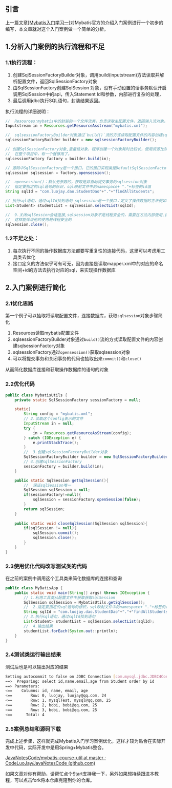 ## 引言

上一篇文章[[Mybatis入门学习一]](https://github.com/CodeLuoJay/JavaNotesCode/blob/master/study-guide/Mybatis%25E9%25AB%2598%25E5%25BA%25A6%25E8%2580%25A6%25E5%2590%2588%25E5%2585%25A5%25E9%2597%25A8%25E5%25AD%25A6%25E4%25B9%25A0%25E4%25B8%2580.md)对Mybatis官方的介绍入门案例进行一个初步的编写，本文章就对这个入门案例做一个简单的分析。

## 1.分析入门案例的执行流程和不足

### 1.1执行流程：

1. 创建SqlSessionFactoryBuilder对象，调用build(inputstream)方法读取并解析配置文件，返回SqlSessionFactory对象
2. 由SqlSessionFactory创建SqlSession 对象，没有手动设置的话事务默认开启
   调用SqlSession中的api，传入Statement Id和参数，内部进行复杂的处理，
3. 最后调用jdbc执行SQL语句，封装结果返回。

执行流程的详细说明：

```java
//	Resouroes:mybatis中的封装的一个文件流类，负责读取主配置文件，返回输入流对象。
Inputstream in = Resources.getResourceAsstream("mybatis.xml");

//	sqlsessionFactoryBuilder对象通过`build()`流的方式读取配置文件的内容创建sqlsessionFactory对象
sqlsessionFactoryBuilder builder = new sqlsessionFactoryBuilder();

// 创建SqlSessionFactory对象,重量级对象，程序创建一个对象耗时比较长，使用资源比较多。
//	在整个项目中，有一个就够用了。
sqlsessionFactory factory = builder.build(in);

// 源码中SqlSessionFactory是一个接口，它的接口实现类是DefaultSqlSessionFactory ,作用就是利用//opensession()获取sqlsession对象。
sqlsession sqlsession = factory.opensession();

//	opensession()：默认无参数的，获取是非自动提交事务的sqlsession对象
//	指定要指定的sql语句的标识，sql映射文件中的namespace+ "."+标签的id值
String sqlId = "com.luojay.dao.StudentDao"+"."+"findAllStudents";

// 执行sql语句，通过sqlId找到语句 sqlsession是一个接口：定义了操作数据的方法例如selectList()等
List<Student> studentList = sqlSession.selectList(sqlId);

//  9.关闭sqlSession会话连接,sqlsession对象不是线程安全的，需要在方法内部使用,执行完sql后需要关闭
//	这样能保证他的使用是线程安全的
sqlSession.close();
```

### 1.2不足之处：

1. 每次执行不同的操作数据库方法都要写重复性的连接代码，这里可以考虑用工具类去优化
2. 接口定义的方法似乎可有可无，因为直接是读取mapper.xml中的对应的命名空间+id的方法去执行对应的sql，来实现操作数据库

## 2.入门案例进行简化

### 2.1优化思路

第一个例子可以抽取将读取配置文件，连接数据库，获取`sqlsession`对象步骤简化

1. Resouroes读取mybatis配置文件
2. sqlsessionFactoryBuilder对象通过`build()`流的方式读取配置文件的内容创建sqlsessionFactory对象
3. sqlsesslonFactory通过`opensession()`获取sqlsession对象
4. 可以将提交事务和关闭事务的代码也抽取出来`commit()`和`close()`

从而简化数据库连接和获取操作数据库的语句的对象

### 2.2优化代码

```java
public class MybatisUtils {
    private static SqlSessionFactory sessionFactory = null;

    static{
        String config = "mybatis.xml";
        // 2.读取这个config表示的文件
        InputStream in = null;
        try {
            in = Resources.getResourceAsStream(config);
        } catch (IOException e) {
            e.printStackTrace();
        }
        //  3.创建sqlSessionFactoryBuilder对象
        SqlSessionFactoryBuilder builder = new SqlSessionFactoryBuilder();
        // 4.创建sqlSessionFactory
        sessionFactory = builder.build(in);
    }

    public static SqlSession getSqlSession(){
        //  保证sqlSession唯一
        SqlSession sqlSession = null;
        if(sessionFactory!=null){
            sqlSession = sessionFactory.openSession(false);
        }
        return sqlSession;
    }
    
    public static void closeSqlSession(SqlSession sqlSession){
        if(sqlSession != null){
            sqlSession.commit();
            sqlSession.close();
        }
    }
}
```

### 2.3使用优化代码改写测试类的代码

在之前的案例中调用这个工具类来简化数据库的连接和查询

```java
public class MyBatisApp {
    public static void main(String[] args) throws IOException {
        // 1.利用工具类从配置文件中获取获取sqlSession
        SqlSession sqlSession = MybatisUtils.getSqlSession();
        //  2.指定要指定的sql语句的标识，sql映射文件中的namespace+ "."+标签的id值
        String sqlId = "com.luojay.dao.StudentDao"+"."+"findAllStudents";
        // 3.执行sql语句，通过sqlId找到语句
        List<Student> studentList = sqlSession.selectList(sqlId);
        //  4.输出结果
        studentList.forEach(System.out::println);
    }
}
```

### 2.4测试类运行输出结果

测试后也是可以输出对应的结果

```bash
Setting autocommit to false on JDBC Connection [com.mysql.jdbc.JDBC4Connection@206a70ef]
==>  Preparing: select id,name,email,age from Student order by id 
==> Parameters: 
<==    Columns: id, name, email, age
<==        Row: 0, luojay, luojay@qq.com, 24
<==        Row: 1, mysqlTest, mysql@qq.com, 25
<==        Row: 2, bobi, bobi@qq.com, 25
<==        Row: 3, bobi, bobi@qq.com, 25
<==      Total: 4
```

### 2.5案例总结和源码下载

完成上述步骤，这样就完成Mybatis入门学习案例优化，这样才较为贴合在实际开发中代码，实际开发中是用Spring+Mybatis整合。

[JavaNotesCode/mybatis-course-util at master · CodeLuoJay/JavaNotesCode (github.com)](https://github.com/CodeLuoJay/JavaNotesCode/tree/master/mybatis-course-util)

如果文章对你有帮助，请帮忙点个Start支持我一下，另外如果想持续跟进本教程，可以点击fork将本仓库克隆到你的仓库。